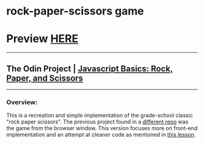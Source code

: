 # rock-paper-scissors game

# Preview [HERE](https://agarcian031.github.io/rps-game/)
---
## The Odin Project | [Javascript Basics: Rock, Paper, and Scissors](https://www.theodinproject.com/courses/web-development-101/lessons/rock-paper-scissors)
---
### Overview: 

This is a recreation and simple implementation of the grade-school classic “rock paper scissors”. The previous project found in a [different repo](https://github.com/agarcian031/rock-paper-scissors) was the game from the browser window. This version focuses more on front-end implementation and an attempt at cleaner code as mentioned in [this lesson](https://www.theodinproject.com/courses/web-development-101/lessons/clean-code). 
